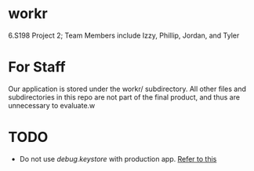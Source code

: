 # workr
6.S198 Project 2; Team Members include Izzy, Phillip, Jordan, and Tyler
# For Staff
Our application is stored under the workr/ subdirectory. All other files and subdirectories in this repo are not part of the final product, and thus are unnecessary to evaluate.w
# TODO
* Do not use *debug.keystore* with production app. [Refer to this](https://developer.android.com/tools/publishing/app-signing.html)
